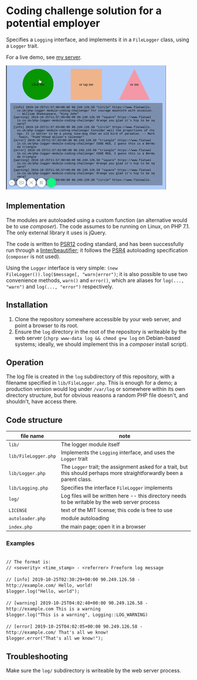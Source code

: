 # Coding challenge solution for a potential employer

Specifies a `Logging` interface, and implements it in a `FileLogger` class, using a `Logger` trait.

For a live demo, see [my server](https://www.flatwalls.co.uk/php-logger-module-coding-challenge/).

![Animated GIF of the Demo](demo-animation.gif)

## Implementation

The modules are autoloaded using a custom function (an alternative would be to use *composer*). The code assumes to be running 
on Linux, on PHP 7.1. The only external library it uses is jQuery.

The code is written to [PSR12](https://www.php-fig.org/psr/psr-12/) coding standard, and has been successfully run through a [linter/beautifier](http://blog.programster.org/getting-started-with-php-codesniffer); it follows the [PSR4](https://www.php-fig.org/psr/psr-4/) autoloading specification (`composer` is not used).

Using the `Logger` interface is very simple: `(new FileLogger()).log($message[, "warn|error")`; it is also possible to use two convenience methods, `warn()` and `error()`, which are aliases for `log(..., "warn")` and `log(..., "error")` respectively.

## Installation

1. Clone the repository somewhere accessible by your web server, and point a browser to its root.
2. Ensure the `log` directory in the root of the repository is writeable by the
   web server (`chgrp www-data log && chmod g+w log` on Debian-based systems; ideally, we should
   implement this in a *composer* install script).

## Operation

The log file is created in the `log` subdirectory of this repository, with a
filename specified in `lib/FileLogger.php`. This is enough for a demo; a
production version would log under `/var/log` or somewhere within its own
directory structure, but for obvious reasons a random PHP file doesn't, and
shouldn't, have access there.

## Code structure

| file name           | note                                                                                                                      |
|---------------------|---------------------------------------------------------------------------------------------------------------------------|
| `lib/`              | The logger module itself                                                                                                  |
| `lib/FileLogger.php`| Implements the `Logging` interface, and uses the `Logger` trait                                                           |
| `lib/Logger.php`    | The `Logger` trait; the assignment asked for a trait, but this should perhaps more straightforwardly been a parent class. |
| `lib/Logging.php`   | Specifies the interface `FileLogger` implements                                                                           |
| `log/`              | Log files will be written here -- this directory needs to be writable by the web server process                           |
| `LICENSE`           | text of the MIT license; this code is free to use                                                                         |
| `autoloader.php`    | module autoloading                                                                                                        |
| `index.php`         | the main page; open it in a browser                                                                                       |

### Examples

```$logger = new FileLogger();

// The format is:
// <severity> <time_stamp> - <referrer> Freeform log message

// [info] 2019-10-25T02:30:29+00:00 90.249.126.58 - http://example.com/ Hello, world!
$logger.log("Hello, world");

// [warning] 2019-10-25T04:02:40+00:00 90.249.126.58 - http://example.com This is a warning
$logger.log("This is a warning", Logging::LOG_WARNING)

// [error] 2019-10-25T04:02:05+00:00 90.249.126.58 - http://example.com/ That's all we know!
$logger.error("That's all we know!");
```

## Troubleshooting

Make sure the `log/` subdirectory is writeable by the web server process.
